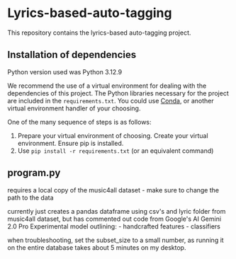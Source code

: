 # Lyrics-based-auto-tagging

This repository contains the lyrics-based auto-tagging project.


## Installation of dependencies

Python version used was Python 3.12.9

We recommend the use of a virtual environment for dealing with the dependencies of this project. The Python libraries necessary for the project are included in the <code>requirements.txt</code>. You could use [Conda](https://anaconda.org/anaconda/conda), or another virtual environment handler of your choosing.

One of the many sequence of steps is as follows:
1. Prepare your virtual environment of choosing. Create your virtual environment. Ensure pip is installed.
2. Use <code>pip install -r requirements.txt</code> (or an equivalent command)

## program.py

requires a local copy of the music4all dataset
    - make sure to change the path to the data

currently just creates a pandas dataframe using csv's and lyric folder from music4all dataset, 
but has commented out code from Google's AI Gemini 2.0 Pro Experimental model outlining:
    - handcrafted features
    - classifiers


when troubleshooting, set the subset_size to a small number, as running it on the entire database takes about 5 minutes on my desktop.